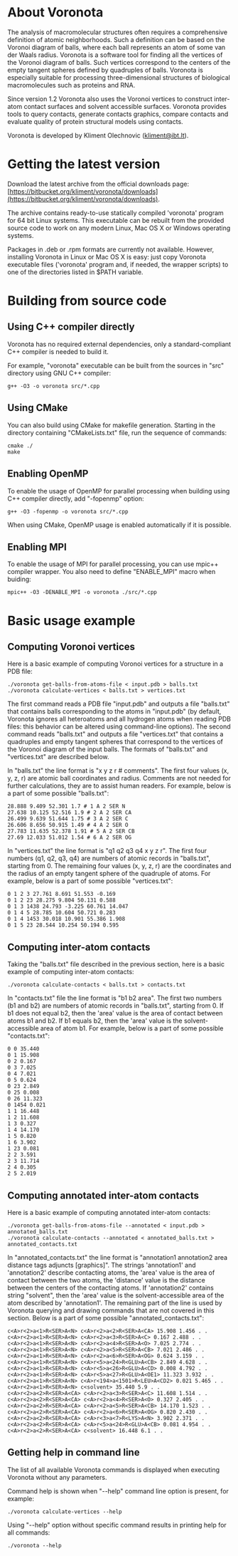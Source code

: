 # About Voronota

The analysis of macromolecular structures often requires
a comprehensive definition of atomic neighborhoods.
Such a definition can be based on the Voronoi diagram of balls,
where each ball represents an atom of some van der Waals radius.
Voronota is a software tool for finding all the vertices
of the Voronoi diagram of balls. Such vertices correspond to
the centers of the empty tangent spheres defined by quadruples of balls.
Voronota is especially suitable for processing three-dimensional
structures of biological macromolecules such as proteins and RNA.

Since version 1.2 Voronota also uses the Voronoi vertices to construct
inter-atom contact surfaces and solvent accessible surfaces.
Voronota provides tools to query contacts, generate contacts graphics,
compare contacts and evaluate quality of protein structural models using contacts.

Voronota is developed by Kliment Olechnovic (kliment@ibt.lt).


# Getting the latest version

Download the latest archive from the official downloads page:
[https://bitbucket.org/kliment/voronota/downloads](https://bitbucket.org/kliment/voronota/downloads).

The archive contains ready-to-use statically compiled 'voronota' program for
64 bit Linux systems. This executable can be rebuilt from the provided
source code to work on any modern Linux, Mac OS X or Windows operating systems.

Packages in .deb or .rpm formats are currently not available. However,
installing Voronota in Linux or Mac OS X is easy: just copy Voronota
executable files ('voronota' program and, if needed, the wrapper scripts)
to one of the directories listed in $PATH variable.


# Building from source code

## Using C++ compiler directly

Voronota has no required external dependencies, only
a standard-compliant C++ compiler is needed to build it.

For example, "voronota" executable can be built from
the sources in "src" directory using GNU C++ compiler:

    g++ -O3 -o voronota src/*.cpp

## Using CMake

You can also build using CMake for makefile generation.
Starting in the directory containing "CMakeLists.txt" file,
run the sequence of commands:

    cmake ./
    make

## Enabling OpenMP

To enable the usage of OpenMP for parallel processing when
building using C++ compiler directly, add "-fopenmp" option:

    g++ -O3 -fopenmp -o voronota src/*.cpp

When using CMake, OpenMP usage is enabled automatically if it is possible.

## Enabling MPI

To enable the usage of MPI for parallel processing, you
can use mpic++ compiler wrapper. You also need to define
"ENABLE_MPI" macro when buiding:

    mpic++ -O3 -DENABLE_MPI -o voronota ./src/*.cpp


# Basic usage example

## Computing Voronoi vertices

Here is a basic example of computing Voronoi vertices
for a structure in a PDB file:

    ./voronota get-balls-from-atoms-file < input.pdb > balls.txt
    ./voronota calculate-vertices < balls.txt > vertices.txt

The first command reads a PDB file "input.pdb" and outputs a file "balls.txt"
that contains balls corresponding to the atoms in "input.pdb"
(by default, Voronota ignores all heteroatoms and all hydrogen atoms
when reading PDB files: this behavior can be altered using command-line options).
The second command reads "balls.txt" and outputs a file "vertices.txt"
that contains a quadruples and empty tangent spheres that correspond
to the vertices of the Voronoi diagram of the input balls.
The formats of "balls.txt" and "vertices.txt" are described below.

In "balls.txt" the line format is "x y z r # comments".
The first four values (x, y, z, r) are atomic ball coordinates and radius.
Comments are not needed for further calculations, they are to assist human readers.
For example, below is a part of some possible "balls.txt":

    28.888 9.409 52.301 1.7 # 1 A 2 SER N
    27.638 10.125 52.516 1.9 # 2 A 2 SER CA
    26.499 9.639 51.644 1.75 # 3 A 2 SER C
    26.606 8.656 50.915 1.49 # 4 A 2 SER O
    27.783 11.635 52.378 1.91 # 5 A 2 SER CB
    27.69 12.033 51.012 1.54 # 6 A 2 SER OG

In "vertices.txt" the line format is "q1 q2 q3 q4 x y z r".
The first four numbers (q1, q2, q3, q4) are numbers
of atomic records in "balls.txt", starting from 0.
The remaining four values (x, y, z, r) are the coordinates and the radius of
an empty tangent sphere of the quadruple of atoms.
For example, below is a part of some possible "vertices.txt":

    0 1 2 3 27.761 8.691 51.553 -0.169
    0 1 2 23 28.275 9.804 50.131 0.588
    0 1 3 1438 24.793 -3.225 60.761 14.047
    0 1 4 5 28.785 10.604 50.721 0.283
    0 1 4 1453 30.018 10.901 55.386 1.908
    0 1 5 23 28.544 10.254 50.194 0.595

## Computing inter-atom contacts

Taking the "balls.txt" file described in the previous section,
here is a basic example of computing inter-atom contacts:

    ./voronota calculate-contacts < balls.txt > contacts.txt

In "contacts.txt" file the line format is "b1 b2 area".
The first two numbers (b1 and b2) are numbers of atomic records in "balls.txt", starting from 0.
If b1 does not equal b2, then the 'area' value is the area of contact between atoms b1 and b2.
If b1 equals b2, then the 'area' value is the solvent-accessible area of atom b1.
For example, below is a part of some possible "contacts.txt":

    0 0 35.440
    0 1 15.908
    0 2 0.167
    0 3 7.025
    0 4 7.021
    0 5 0.624
    0 23 2.849
    0 25 0.008
    0 26 11.323
    0 1454 0.021
    1 1 16.448
    1 2 11.608
    1 3 0.327
    1 4 14.170
    1 5 0.820
    1 6 3.902
    1 23 0.081
    2 2 3.591
    2 3 11.714
    2 4 0.305
    2 5 2.019

## Computing annotated inter-atom contacts

Here is a basic example of computing annotated inter-atom contacts:

    ./voronota get-balls-from-atoms-file --annotated < input.pdb > annotated_balls.txt
    ./voronota calculate-contacts --annotated < annotated_balls.txt > annotated_contacts.txt

In "annotated_contacts.txt" the line format is
"annotation1 annotation2 area distance tags adjuncts [graphics]".
The strings 'annotation1' and 'annotation2' describe contacting atoms,
the 'area' value is the area of contact between the two atoms,
the 'distance' value is the distance between the centers of the contacting atoms.
If 'annotation2' contains string "solvent", then the 'area' value is
the solvent-accessible area of the atom described by 'annotation1'.
The remaining part of the line is used by Voronota querying
and drawing commands that are not covered in this section.
Below is a part of some possible "annotated_contacts.txt":

    c<A>r<2>a<1>R<SER>A<N> c<A>r<2>a<2>R<SER>A<CA> 15.908 1.456 . .
    c<A>r<2>a<1>R<SER>A<N> c<A>r<2>a<3>R<SER>A<C> 0.167 2.488 . .
    c<A>r<2>a<1>R<SER>A<N> c<A>r<2>a<4>R<SER>A<O> 7.025 2.774 . .
    c<A>r<2>a<1>R<SER>A<N> c<A>r<2>a<5>R<SER>A<CB> 7.021 2.486 . .
    c<A>r<2>a<1>R<SER>A<N> c<A>r<2>a<6>R<SER>A<OG> 0.624 3.159 . .
    c<A>r<2>a<1>R<SER>A<N> c<A>r<5>a<24>R<GLU>A<CB> 2.849 4.628 . .
    c<A>r<2>a<1>R<SER>A<N> c<A>r<5>a<26>R<GLU>A<CD> 0.008 4.792 . .
    c<A>r<2>a<1>R<SER>A<N> c<A>r<5>a<27>R<GLU>A<OE1> 11.323 3.932 . .
    c<A>r<2>a<1>R<SER>A<N> c<A>r<194>a<1501>R<LEU>A<CD2> 0.021 5.465 . .
    c<A>r<2>a<1>R<SER>A<N> c<solvent> 35.440 5.9 . .
    c<A>r<2>a<2>R<SER>A<CA> c<A>r<2>a<3>R<SER>A<C> 11.608 1.514 . .
    c<A>r<2>a<2>R<SER>A<CA> c<A>r<2>a<4>R<SER>A<O> 0.327 2.405 . .
    c<A>r<2>a<2>R<SER>A<CA> c<A>r<2>a<5>R<SER>A<CB> 14.170 1.523 . .
    c<A>r<2>a<2>R<SER>A<CA> c<A>r<2>a<6>R<SER>A<OG> 0.820 2.430 . .
    c<A>r<2>a<2>R<SER>A<CA> c<A>r<3>a<7>R<LYS>A<N> 3.902 2.371 . .
    c<A>r<2>a<2>R<SER>A<CA> c<A>r<5>a<24>R<GLU>A<CB> 0.081 4.954 . .
    c<A>r<2>a<2>R<SER>A<CA> c<solvent> 16.448 6.1 . .

## Getting help in command line

The list of all available Voronota commands is displayed when executing Voronota without any parameters.

Command help is shown when "--help" command line option is present, for example:

    ./voronota calculate-vertices --help

Using "--help" option without specific command results in printing help for all commands:

    ./voronota --help

